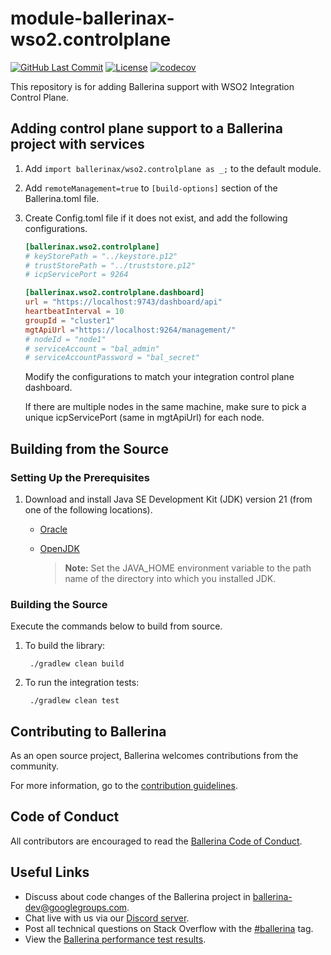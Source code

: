 # module-ballerinax-wso2.controlplane

[![GitHub Last Commit](https://img.shields.io/github/last-commit/ballerina-platform/module-ballerinax-wso2.controlplane.svg)](https://github.com/ballerina-platform/module-wso2.controlplane/commits/main)
[![License](https://img.shields.io/badge/License-Apache%202.0-blue.svg)](https://opensource.org/licenses/Apache-2.0)
[![codecov](https://codecov.io/gh/ballerina-platform/module-ballerinax-wso2.controlplane/branch/main/graph/badge.svg?token=5GCQ36HBEB)](https://codecov.io/gh/ballerina-platform/module-ballerinax-wso2.controlplane)

This repository is for adding Ballerina support with WSO2 Integration Control Plane.

## Adding control plane support to a Ballerina project with services

1. Add `import ballerinax/wso2.controlplane as _;` to the default module.
2. Add `remoteManagement=true` to `[build-options]` section of the Ballerina.toml file.
3. Create Config.toml file if it does not exist, and add the following configurations.
    ```toml
    [ballerinax.wso2.controlplane]
    # keyStorePath = "../keystore.p12"
    # trustStorePath = "../truststore.p12"
    # icpServicePort = 9264

    [ballerinax.wso2.controlplane.dashboard]
    url = "https://localhost:9743/dashboard/api"
    heartbeatInterval = 10
    groupId = "cluster1"
    mgtApiUrl ="https://localhost:9264/management/"
    # nodeId = "node1"
    # serviceAccount = "bal_admin"
    # serviceAccountPassword = "bal_secret"
    ```
    Modify the configurations to match your integration control plane dashboard.

    If there are multiple nodes in the same machine, make sure to pick a unique icpServicePort (same in mgtApiUrl) for each node.

## Building from the Source

### Setting Up the Prerequisites

1. Download and install Java SE Development Kit (JDK) version 21 (from one of the following locations).

    * [Oracle](https://www.oracle.com/java/technologies/downloads/)

    * [OpenJDK](https://adoptopenjdk.net/)

      > **Note:** Set the JAVA_HOME environment variable to the path name of the directory into which you installed JDK.

### Building the Source

Execute the commands below to build from source.

1. To build the library:

        ./gradlew clean build

2. To run the integration tests:

        ./gradlew clean test

## Contributing to Ballerina

As an open source project, Ballerina welcomes contributions from the community.

For more information, go to the [contribution guidelines](https://github.com/ballerina-platform/ballerina-lang/blob/master/CONTRIBUTING.md).

## Code of Conduct

All contributors are encouraged to read the [Ballerina Code of Conduct](https://ballerina.io/code-of-conduct).

## Useful Links

* Discuss about code changes of the Ballerina project in [ballerina-dev@googlegroups.com](mailto:ballerina-dev@googlegroups.com).
* Chat live with us via our [Discord server](https://discord.gg/ballerinalang).
* Post all technical questions on Stack Overflow with the [#ballerina](https://stackoverflow.com/questions/tagged/ballerina) tag.
* View the [Ballerina performance test results](https://github.com/ballerina-platform/ballerina-lang/blob/master/performance/benchmarks/summary.md).
